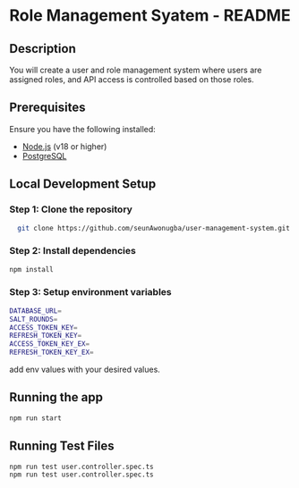 # Role Management Syatem - README

## Description

You will create a user and role management system where users are assigned roles,
and API access is controlled based on those roles.

## Prerequisites

Ensure you have the following installed:

- [Node.js](https://nodejs.org/) (v18 or higher)
- [PostgreSQL](https://www.postgresql.org/)

## Local Development Setup

### Step 1: Clone the repository

```bash
  git clone https://github.com/seunAwonugba/user-management-system.git
```

### Step 2: Install dependencies

```bash
npm install
```

### Step 3: Setup environment variables

```bash
DATABASE_URL=
SALT_ROUNDS=
ACCESS_TOKEN_KEY=
REFRESH_TOKEN_KEY=
ACCESS_TOKEN_KEY_EX=
REFRESH_TOKEN_KEY_EX=
```

add env values with your desired values.

## Running the app

```bash
npm run start
```

## Running Test Files

```bash
npm run test user.controller.spec.ts
npm run test user.controller.spec.ts
```
